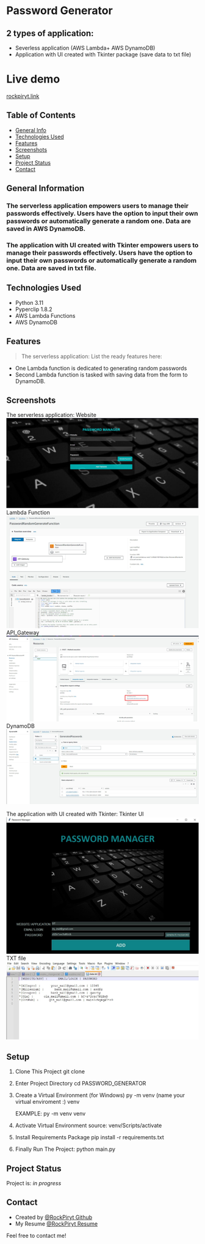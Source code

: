 # Password Generator
## 2 types of application: 
- Severless application (AWS Lambda+ AWS DynamoDB)
- Application with UI created with Tkinter package (save data to txt file)

# Live demo 
[rockpiryt.link](https://rockpiryt.link)

## Table of Contents
* [General Info](#general-information)
* [Technologies Used](#technologies-used)
* [Features](#features)
* [Screenshots](#screenshots)
* [Setup](#setup)
* [Project Status](#project-status)
* [Contact](#contact)


## General Information

### The serverless application empowers users to manage their passwords effectively. Users have the option to input their own passwords or automatically generate a random one. Data are saved in AWS DynamoDB.

### The application with UI created with Tkinter empowers users to manage their passwords effectively. Users have the option to input their own passwords or automatically generate a random one. Data are saved in txt file.


## Technologies Used
- Python 3.11
- Pyperclip 1.8.2
- AWS Lambda Functions
- AWS DynamoDB


## Features
> The serverless application:
List the ready features here:
- One Lambda function is dedicated to generating random passwords
- Second Lambda function is tasked with saving data from the form to DynamoDB.


## Screenshots
 The serverless application:
 Website
![Website](./documentation/AWS_files/password_website_preview.jpeg)
Lambda Function
![lambda](./documentation/AWS_files/lambda.jpeg)
API_Gateway
![API_Gateway](./documentation/AWS_files/API_Gateway.jpeg)
DynamoDB
![DynamoDB](./documentation/AWS_files/DynamoDB.jpeg)


The application with UI created with Tkinter:
Tkinter UI
![Tkinter](./documentation/Tkinter_files/preview_app.jpg)
TXT file
![TXT file](./documentation/Tkinter_files/data_file_preview.jpg)

## Setup

1. Clone This Project git clone
2. Enter Project Directory cd PASSWORD_GENERATOR
3. Create a Virtual Environment (for Windows) py -m venv (name your virtual enviroment :) venv

   EXAMPLE: py -m venv venv
4. Activate Virtual Environment source: venv/Scripts/activate
5. Install Requirements Package pip install -r requirements.txt
6. Finally Run The Project: python main.py


## Project Status
Project is: _in progress_ 


## Contact
- Created by [@RockPiryt Github](https://github.com/RockPiryt)
- My Resume [@RockPiryt Resume](https://paulinakimak.com)

Feel free to contact me!




